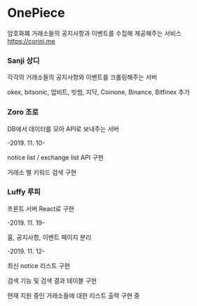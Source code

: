 # OnePiece
암호화폐 거래소들의 공지사항과 이벤트를 수집해 제공해주는 서비스
https://corini.me


### Sanji 상디
각각의 거래소들의 공지사항와 이벤트를 크롤링해주는 서버



okex, bitsonic,
업비트, 빗썸, 지닥,
Coinone, Binance, Bitfinex
추가


### Zoro 조로
DB에서 데이터를 모아 API로 보내주는 서버

-2019. 11. 10-

notice list / exchange list API 구현

거래소 별 키워드 검색 구현


### Luffy 루피
프론트 서버 React로 구현



-2019. 11. 19-

홈, 공지사항, 이벤트 페이지 분리



-2019. 11. 12-

최신 notice 리스트 구현

검색 기능 및 검색 결과 테이블 구현

현재 지원 중인 거래소들에 대한 리스트 출력 구현 중

